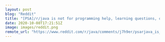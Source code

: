 ```yaml
---
layout: post
blog: "Reddit"
title: "[PSA]/r/java is not for programming help, learning questions, or installing Java questions"
date: 2020-10-08T17:21:51Z
image: images/reddit.png
remote_url: "https://www.reddit.com/r/java/comments/j7h9er/psarjava_is_not_for_programming_help_learning/"
---
```


